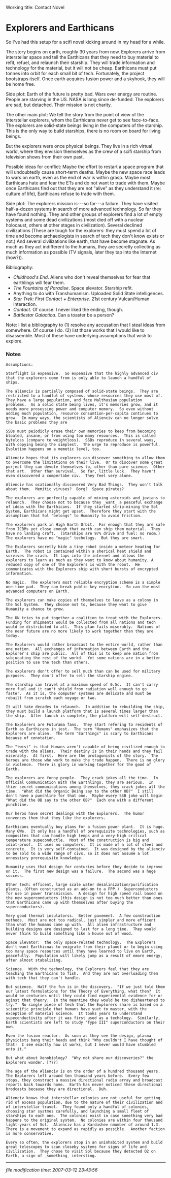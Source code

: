Working title: Contact Novel

Explorers and Earthicans
========================

So I've had this setup for a scifi novel kicking around in my head for a while.

The story begins on earth, roughly 30 years from now. Explorers arrive from interstellar space and tell the Earthicans that they need to buy material to refit, refuel, and relaunch their starship. They will trade information and technology for the material, but it will not be cheap. Earthicans must put tonnes into orbit for each small bit of tech. Fortunately, the project bootstraps itself. Once earth acquires fusion power and a skyhook, they will be home free.

Side plot: Earth of the future is pretty bad. Wars over energy are routine. People are starving in the US. NASA is long since de-funded. The explorers are sad, but detached. Their mission is not charity.

The other main plot: We tell the story from the point of view of the interstellar explorers, whom the Earthicans never get to see face-to-face. The explorers are solid-state beings living in the computers of the starship. This is the only way to build starships, there is no room on board for living beings.

But the explorers were once physical beings. They live in a rich virtual world, where they envision themselves as the crew of a scifi starship from television shows from their own past.

Possible ideas for conflict: Maybe the effort to restart a space program that will undoubtedly cause short-term deaths. Maybe the new space race leads to wars on earth, even as the end of war is within grasp. Maybe most Earthicans hate and fear the ETs and do not want to trade with them. Maybe once Earthicans find out that they are not "alive" as they understand it (re: culture of life), Earthicans refuse to trade with them.

Side plot: The explorers mission is---so far---a failure. They have visited half-a-dozen systems in search of more advanced technology. So far they have found nothing. They and other groups of explorers find a lot of empty systems and some dead civilizations (most died off with a nuclear holocaust, others at other stages in civilization). Several declined civilizations (These are tough for the explorers: they must spend a lot of time and become archaeologists in search of tech they don't know exists or not.) And several civilizations like earth, that have become stagnate. As much as they act indifferent to the humans, they are secretly collecting as much information as possible (TV signals, later they tap into the Internet (how?)).

Bibliography:

*   _Childhood's End_. Aliens who don't reveal themselves for fear that earthlings will fear them.
*   _The Fountains of Paradise_. Space elevator. Starship refit.
*   Anything to do with Transhumanism. Uploaded Solid State intelligences.
*   _Star Trek: First Contact + Enterprise_. 21st century Vulcan/Human interaction.
*   _Contact_. Of course. I never liked the ending, though.
*   _Battlestar Galactica_. Can a toaster be a person?

Note: I list a bibliography to (1) resolve any accusation that I steal ideas from somewhere. Of course I do. (2) list those works that I would like to disassemble. Most of these have underlying assumptions that wish to explore.

### Notes

    
    Assumptions:
    
    Starflight is expensive.  So expensive that the highly advanced civ
    that the explorers come from is only able to launch a handful of
    ships.
    
    The alienciv is partially composed of solid-state beings.  They are
    restricted to a handful of systems, whose resources they use most of.
    They have a large population, and face Malthusian population
    problems.  As a solid state being lives, it's memories grow, and it
    needs more prosessing power and computer memory.  So even without
    adding much population, resource consumtion-per-capita continues to
    grow.  In many ways, the scientists of Alienciv can no longer solve
    the basic problems they are 
    
    SSBs must peiodicly erase their own memories to keep from becoming
    bloated, insane, or from using too many resources.  This is called
    byteloss (compare to weightloss).  SSBs reproduce in several ways,
    with copying being the simplest.  The urge to reproduce is powerful.
    Evolution happens on a memetic level, too.
    
    Alienciv hopes that its explorers can discover something to allow them
    to overcome the limitations on their live.  Or to discover some great
    porject they can devote themselves to, other than pure science.  Other
    that art.  Other than survival.  So far, little luck.  They havn't
    even discovered a compertabe civ.  They feel very alone.
    
    Alienciv has ocationally discovered Very Bad Things.  They won't talk
    about them.  Memitic viruses?  Borg?  Space pirates?
    
    The explorers are perfectly capable of mining asteroids and jovians to
    relaunch.  They choose not to because they _want_ a peaceful exchange
    of ideas with the Earthicans.  If they started strip-mining the Sol
    System, Earthicans might get upset.  Therefore they start with the
    assumption that Sol "belongs" to Humanity to avoid friction.
    
    The explorers park in High Earth Orbit.  Far enough that they are safe
    from ICBMs yet close enough that earth can ship them material.  They
    have no landing craft.  (Starships are 97% drive and fuel: no room.)
    The explorers have no "magic" techology.  But they are smart.  
    
    The Explorers secretly hide a tiny robot inside a meteor heading for
    Earth.  The robot is contained within a sherical heat shield and
    survives the crash.  It taps into the internet and allows the
    explorers to learn as much as they want to know about humanity. A
    reduced copy of one of the Explorers is with the robot.  He
    communicates with the Explorers ship with short bursts of encrypted
    information.
    
    No magic.  The explorers most reliable encryption scheme is a simple
    one-time pad.  They can break public-key encrytion.  So can the most
    advanced computers on Earth.
    
    The explorers can make copies of themselves to leave as a colony in
    the Sol System.  They choose not to, because they want to give
    Humanity a chance to grow.  
    
    The UN tries to put together a coalition to treat with the Explorers.
    Funding for shipments would be collected from all nations and tech
    would be distributed to all.  This plan fails miserably.  Nations of
    the near future are no more likely to work together than they are
    today.
    
    The Explorers would rather broadcast to the entire world, rather than
    one nation.  All exchanges of information between Earth and the
    Explorer's ship are public.  All of this is to keep one nation from
    subjucating the rest of the workd.  Yet some nations are in a better
    position to use the tech than others.
    
    The explorers don't offer to sell much than can be used for military
    purposes.  They don't offer to sell the starship engine.
    
    The starship can travel at a maximum speed of 0.5c.  It can't carry
    more fuel and it can't shield from radiation well enough to go
    faster.  As it is, the computer systmes are delicate and must be
    rebuilt from scratch each voyage or two.
    
    It will take decades to relaunch.  In addition to rebuilding the ship,
    they must build a launch platform that is several times larger than
    the ship.  After launch is complete, the platform will self-destruct.
    
    The Explorers are Futurama fans.  They start refering to residents of
    Earth as Earthicans in jest.  The term "Humans" emphasizes that the
    Explorers are alien.  The term "Earthings" is scary to Earthicans
    because of conotation.
    
    The "twist" is that Humans aren't capable of being civilized enough to
    trade with the aliens.  Their destiny is in their hands and they fail
    miserably.  At first.  Here are the protagonists of the story.  The
    heroes are those who work to make the trade happen.  There is no glory
    in violence.  There is glory in working together for the good of
    Earth.
    
    The explorers are funny people.  They crack jokes all the time.  In
    Official Communication With The Earthlings, they are serious.  In
    thier secret communications among themselves, they crack jokes all the
    time.  "What did the Organic Being say to the other OB?"  I still
    don't have a punchline for that one.  Maybe every SSB joke will begin
    "What did the OB say to the other OB?"  Each one with a different
    punchline.
    
    Our heros have secret dealings with the Explorers.  The humor
    convences them that they like the explorers.
    
    Earthicans eventually buy plans for a fusion power plant.  It is huge.
    Many GWe.  It only has a handful of prerequisite technologies, such as
    composites that can handle high temps and a very-high critical
    temperature supeconductle.  Most of the construction is big and
    idiot-proof.  It uses no computers.  It is made of a lot of steel and
    concrete.  It is very self-contained.  It was designed by the alienciv
    to be sold to a wide range of civs, so it does not assume a lot
    unnessisry prerequisite knowledge.
    
    Humanity uses that design for centuries before they decide to improve
    on it.  The first new design was a failure.  The second was a huge
    success.
    
    Other tech: efficent, large scale water desalinization/purification
    plants. (Often constructed as an add-on to a FPP.)  Superconductors
    for use in power transmission.  A design for high speed rail based on
    the new superconductors (this design is not too much better than ones
    that Earthicans came up with themselves after buying the
    superconductors).
    
    Very good thermal insulatorss.  Better pavement.  A few construction
    methods.  Most are not too radical, just simpler and more efficent
    than what the humans came up with.  All alien infrastructure and
    building designs are designed to last for a long time.  They would
    never think to build something like a house out of wood.
    
    Space Elevator:  the only space-related technology.  The Explorers
    don't want Earthicnas to emigrate from their planet or to begin using
    too many space resources until they have learned to live on Earth,
    peacefully.  Population will likely jump as a result of nmore energy,
    after almost stabalizing.
    
    Science.  With the technology, the Explorers feel that they are
    teaching the Earthicans to fish.  And they are not overloading them
    with tech that they can't handle.
    
    But science.  Half the fun is in the discovery.  "If we just told them
    our latest formulations for the Theory of Everything, what then?  It
    would be centuries until they could find experiemntal evidence for or
    aginst that theory.  In the meantime they would be too disheartened to
    try."  No single piece of tech that the Explorers share is based on a
    scientific principle that humans have yuet to master, with the
    exception of material science.  It tooks years to understand
    supeconductivity after it was first used as a techology.  Similarly,
    Earth scientists are left to study "Type III" superconductors on their
    own.
    
    Even the fusion reactor.  As soon as they see the design, plasma
    physicists bang their heads and think "Why couldn't I have thought of
    that!  I see exactly how it works, but I never would have stumbled
    onto it."
    
    But what about Xenobiology?  "Why not share our discoveries?" the
    Explorers wonder. [???]
    
    The age of the Alienciv is on the order of a hundred thousand years.
    The Explorers left around ten thousand years before.  Every few
    stops, they construct a massive directional radio array and broadcast
    reports back towards home.  Earth has never noticed these directional
    brodcasts because they are directional.  Duh.
    
    Alienciv knows that interstellar colonies are not useful for getting
    rid of excess population, due to the nature of their civilization and
    of interstellar travel.  They found only a handful of colonies,
    choosing star systmes carefully, and launching a small fleet of
    starships to each one.  The colonies exist in case something very bad
    happens to the original system.  No colonies are within four thousand
    light-years of Sol.  Alienciv has a Kardashev nmumber of around 1.3.
    There is a movement to expand as rapidly as possible.  Another faction
    is more conservative.
    
    Every so often, the explorers stop in an uninhabited system and build
    great telescopes to scan closeby systems for signs of life and
    civilization.  They chose to visit Sol because they detected O2 on
    Earth, a sign of _something_ intersting.
    
    

* * *

<div class="rightside"><em>file modification time: 2007-03-12 23:43:56</em></div>
